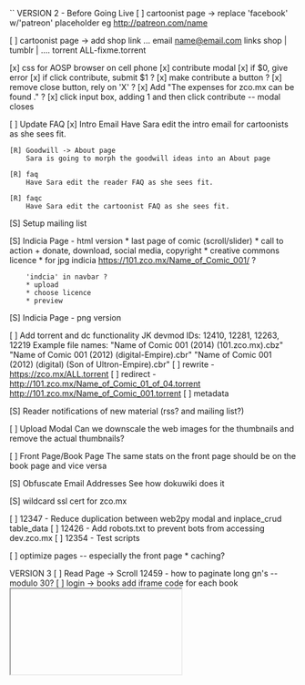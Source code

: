 ``
VERSION 2 - Before Going Live
[ ] cartoonist page -> replace 'facebook' w/'patreon' placeholder
    eg http://patreon.com/name

[ ] cartoonist page -> add shop link
    ...
    email name@email.com
    links   shop | tumblr | ....
    torrent ALL-fixme.torrent

[x] css for AOSP browser on cell phone
[x] contribute modal
    [x] if $0, give error
    [x] if click contribute, submit $1 ?
    [x] make contribute a button ?
    [x] remove close button, rely on 'X' ?
    [x] Add "The expenses for zco.mx can be found <here>." ?
    [x] click input box, adding 1 and then click contribute -- modal closes

[ ] Update FAQ
    [x] Intro Email
        Have Sara edit the intro email for cartoonists as she sees fit.

    [R] Goodwill -> About page
        Sara is going to morph the goodwill ideas into an About page

    [R] faq
        Have Sara edit the reader FAQ as she sees fit.

    [R] faqc
        Have Sara edit the cartoonist FAQ as she sees fit.

[S] Setup mailing list

[S] Indicia Page - html version
        * last page of comic (scroll/slider)
        * call to action
            + donate, download, social media, copyright
        * creative commons licence
        * for jpg indicia https://101.zco.mx/Name_of_Comic_001/  ?

        'indcia' in navbar ?
        * upload
        * choose licence
        * preview

[S] Indicia Page - png version

[ ] Add torrent and dc functionality
    JK devmod IDs: 12410, 12281, 12263, 12219
    Example file names:
    "Name of Comic 001 (2014) (101.zco.mx).cbz"
    "Name of Comic 001 (2012) (digital-Empire).cbr"
    "Name of Comic 001 (2012) (digital) (Son of Ultron-Empire).cbr"
    [ ] rewrite - https://zco.mx/ALL.torrent
    [ ] redirect - http://101.zco.mx/Name_of_Comic_01_of_04.torrent http://101.zco.mx/Name_of_Comic_001.torrent
    [ ] metadata

[S] Reader notifications of new material (rss? and mailing list?)

[ ] Upload Modal
    Can we downscale the web images for the thumbnails and remove the
    actual thumbnails?

[ ] Front Page/Book Page
    The same stats on the front page should be on the book page and
    vice versa

[S] Obfuscate Email Addresses
    See how dokuwiki does it

[S] wildcard ssl cert for zco.mx

[ ] 12347 - Reduce duplication between web2py modal and inplace_crud table_data
[ ] 12426 - Add robots.txt to prevent bots from accessing dev.zco.mx
[ ] 12354 - Test scripts

[ ] optimize pages -- especially the front page
    * caching?

VERSION 3
[ ] Read Page -> Scroll
    12459 - how to paginate long gn's -- modulo 30?
[ ] login -> books
    add iframe code for each book
    <embed/>
    <iframe/>
    SB 2014-08-29 11:24  This needs more thought
[D] Mature Content icon
[ ] Check for duplicate file/book names
[ ] Url checker
[ ] login -> books page - paginate 'released' and 'ongoing' books
[ ] Copyright material
    DMCA / C&D disclaimer button would work
[ ] Social media links other than on the indicia ??
[ ] Tags (kids, by genre ??)
[ ] Creator page -> Links to Cartoonist Articles/interviews?
[ ] Book page -> Links to Book Reviews ?
[ ] Read Page
    Navigate with mouse scroll as well ?
    http://geekwagon.net/projects/xkcd1190/
    h-scroll - http://danielschafferbrooklyncomics.com/books/uncategorized/all-you-need/
    2-page slider ?
[ ] 12539 - Create aliases when users change their name
    jane smith -> id: 999 -> zco.mx/jane_smith
    ## name change
    jane smith jones -> id: 999 -> zco.mx/jane_smith_jones
    jane smith -> id: 999 -> zco.mx/jane_smith_jones

    We should likely create a check to alert when this happens because
    1) the cartoonist could generate a ton of aliases
    2) the cartoonist could masquerade (fraud) as another cartoonist

[x] 12558 - Modularly return creator name
[ ] Front Page -> 12560 - store attributes in session and reuse
[D] Knowledge Base
    Assume the cartoonist can create their art (ie we don't worry about
    paper types, inks, brushes, pens, etc.  Or if digital, then things
    hardware (eg cintiq), or PS brushes, etc

    Broad examples:
    [ ] Information on png vs jpg vs gif
    [ ] Which scanner? & Which scanning software to use?
    [ ] Scanning and Photoshop howto's
        * tiffs vs psd
        * keep raws images?
        * archive image
            [ ] From archive image, how to produce:
                * print ready images (maybe archive image and print image are one in the same ?)
                * cbz
                * web
    [ ] How to backup archive images?
    [ ] Howto Create a Minicomic
    [ ] Different styles of book printing
        [ ] What is a risograph?
        [ ] maybe a list of printers and approximate pricing
    [ ] Kickstarter
    [ ] Information on copyright licencing

[ ] KB
    [ ] git-ify and add to zco.mx server
    [ ] update dns for kb.zco.mx
    [ ] add link to footer
        [logo] about | faq | kb | login | all.torrent

IDEAS
[ ] bug/feature tracker
    * public or developer only?
    * vote up/down
    * github's issue tracker?
    * does this need a separate page?  link in the footer?

[s] Creative Commons Licence
    http://wiki.creativecommons.org/Frequently_Asked_Questions#How_should_I_decide_which_license_to_choose.3F
    https://creativecommons.org/licenses/by-nc/4.0/     ## Attribution-NonCommercial 4.0 International (CC BY-NC 4.0)
    (c) All Rights Reserved
    by-nc-nd
    by-nd
    by-nc
    by
    by-nc-sa
    by-sa

[ ] Is re-releasing released books a problem?
    * use the upload modal with any read-only fields
    * update a version number on the indicia?

[ ] Front Page - Add 'download' report
    downloading all.torrent gives +1 to all books
    downloading cartoonist.torrent gives +1 to all that cartoonist's books
[ ] How best to use the front page?

[-] Guided view using Perfect Viewer ?
    The main dev, Lin Rookie (rookiestudio@gmail.com), suggests guided view is
    possible with opencv but he believes the feature is not useful and it is a
    low priority.  He said the source is closed and he does not take bounties
    towards new features.

[ ] bio and book description - wikipedia api?
    https://github.com/goldsmith/Wikipedia          ## wikipedia api

[ ] user comments? - disqus api? reddit api?
    * creators choose comments to form a digital letters page?
[ ] how best to promote micro-publisher and things like the Muster List
[ ] site for original art?
[ ] youtube/google hangout - drawing of a page live ?
``
# vim:set ft=dm:
